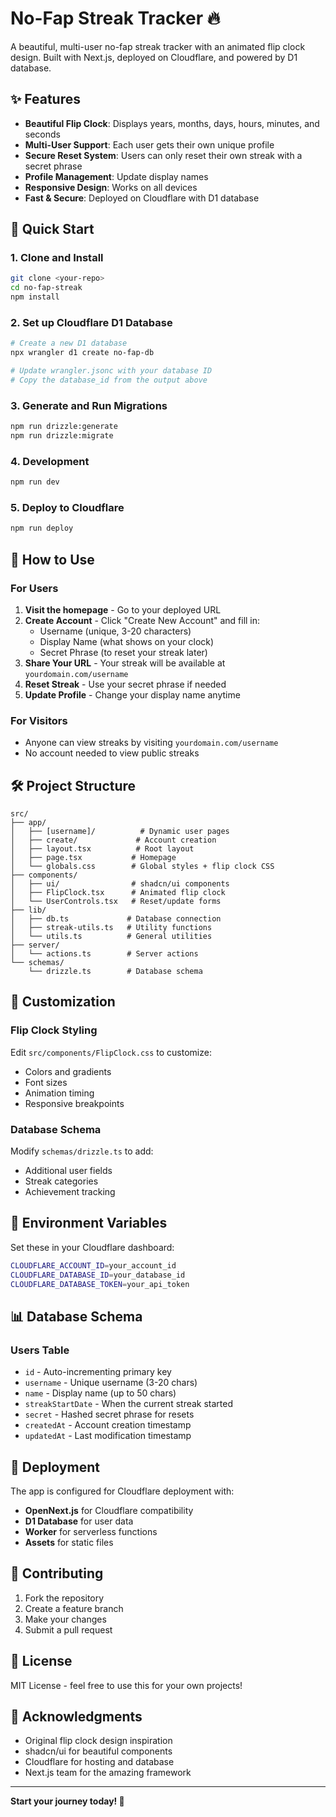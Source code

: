# No-Fap Streak Tracker 🔥

A beautiful, multi-user no-fap streak tracker with an animated flip clock design. Built with Next.js, deployed on Cloudflare, and powered by D1 database.

## ✨ Features

- **Beautiful Flip Clock**: Displays years, months, days, hours, minutes, and seconds
- **Multi-User Support**: Each user gets their own unique profile
- **Secure Reset System**: Users can only reset their own streak with a secret phrase
- **Profile Management**: Update display names
- **Responsive Design**: Works on all devices
- **Fast & Secure**: Deployed on Cloudflare with D1 database

## 🚀 Quick Start

### 1. Clone and Install

```bash
git clone <your-repo>
cd no-fap-streak
npm install
```

### 2. Set up Cloudflare D1 Database

```bash
# Create a new D1 database
npx wrangler d1 create no-fap-db

# Update wrangler.jsonc with your database ID
# Copy the database_id from the output above
```

### 3. Generate and Run Migrations

```bash
npm run drizzle:generate
npm run drizzle:migrate
```

### 4. Development

```bash
npm run dev
```

### 5. Deploy to Cloudflare

```bash
npm run deploy
```

## 📱 How to Use

### For Users

1. **Visit the homepage** - Go to your deployed URL
2. **Create Account** - Click "Create New Account" and fill in:
   - Username (unique, 3-20 characters)
   - Display Name (what shows on your clock)
   - Secret Phrase (to reset your streak later)
3. **Share Your URL** - Your streak will be available at `yourdomain.com/username`
4. **Reset Streak** - Use your secret phrase if needed
5. **Update Profile** - Change your display name anytime

### For Visitors

- Anyone can view streaks by visiting `yourdomain.com/username`
- No account needed to view public streaks

## 🛠️ Project Structure

```
src/
├── app/
│   ├── [username]/          # Dynamic user pages
│   ├── create/             # Account creation
│   ├── layout.tsx          # Root layout
│   ├── page.tsx           # Homepage
│   └── globals.css        # Global styles + flip clock CSS
├── components/
│   ├── ui/                # shadcn/ui components
│   ├── FlipClock.tsx      # Animated flip clock
│   └── UserControls.tsx   # Reset/update forms
├── lib/
│   ├── db.ts             # Database connection
│   ├── streak-utils.ts   # Utility functions
│   └── utils.ts          # General utilities
├── server/
│   └── actions.ts        # Server actions
└── schemas/
    └── drizzle.ts        # Database schema
```

## 🎨 Customization

### Flip Clock Styling

Edit `src/components/FlipClock.css` to customize:

- Colors and gradients
- Font sizes
- Animation timing
- Responsive breakpoints

### Database Schema

Modify `schemas/drizzle.ts` to add:

- Additional user fields
- Streak categories
- Achievement tracking

## 🔧 Environment Variables

Set these in your Cloudflare dashboard:

```bash
CLOUDFLARE_ACCOUNT_ID=your_account_id
CLOUDFLARE_DATABASE_ID=your_database_id
CLOUDFLARE_DATABASE_TOKEN=your_api_token
```

## 📊 Database Schema

### Users Table

- `id` - Auto-incrementing primary key
- `username` - Unique username (3-20 chars)
- `name` - Display name (up to 50 chars)
- `streakStartDate` - When the current streak started
- `secret` - Hashed secret phrase for resets
- `createdAt` - Account creation timestamp
- `updatedAt` - Last modification timestamp

## 🚀 Deployment

The app is configured for Cloudflare deployment with:

- **OpenNext.js** for Cloudflare compatibility
- **D1 Database** for user data
- **Worker** for serverless functions
- **Assets** for static files

## 🤝 Contributing

1. Fork the repository
2. Create a feature branch
3. Make your changes
4. Submit a pull request

## 📄 License

MIT License - feel free to use this for your own projects!

## 🙏 Acknowledgments

- Original flip clock design inspiration
- shadcn/ui for beautiful components
- Cloudflare for hosting and database
- Next.js team for the amazing framework

---

**Start your journey today! 💪**

